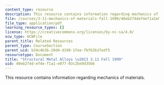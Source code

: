 ```yaml
---
content_type: resource
description: This resource contains information regarding mechanics of materials.
file: /courses/3-11-mechanics-of-materials-fall-1999/40eb274def4ef1a1e07703c2be9d35b6_MIT3_11F99_metals.pdf
file_type: application/pdf
learning_resource_types: []
license: https://creativecommons.org/licenses/by-nc-sa/4.0/
ocw_type: OCWFile
parent_title: Related Resources
parent_type: CourseSection
parent_uid: b34c4b3b-20d4-d199-1fee-fbf63b1fedf5
resourcetype: Document
title: "Structural Metal Alloys \u2013 3.11 Fall 1999"
uid: 40eb274d-ef4e-f1a1-e077-03c2be9d35b6
---
```

This resource contains information regarding mechanics of materials.